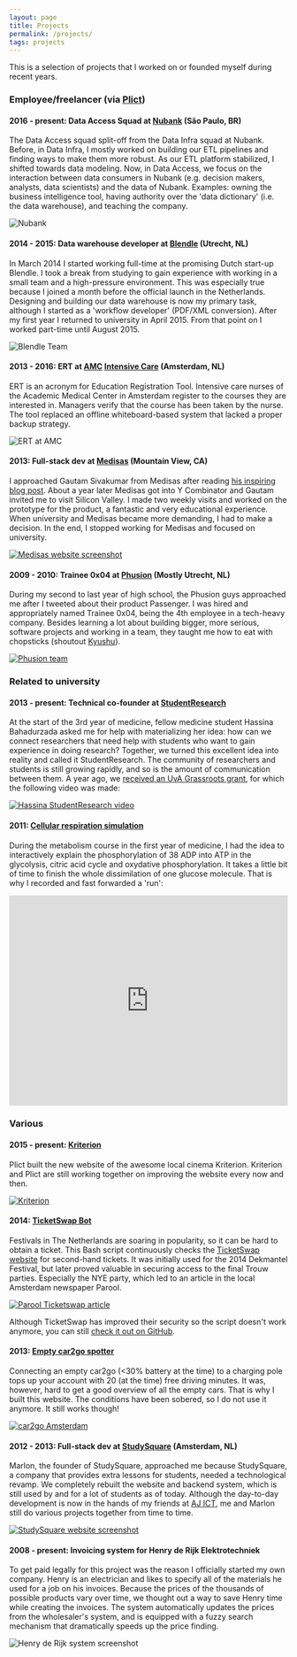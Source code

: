 ```yaml
---
layout: page
title: Projects
permalink: /projects/
tags: projects
---
```


This is a selection of projects that I worked on or founded myself during recent
years.

### Employee/freelancer (via [Plict](http://www.plict.nl))

#### 2016 - present: Data Access Squad at [Nubank](https://nubank.com.br) (São Paulo, BR)

The Data Access squad split-off from the Data Infra squad at Nubank. Before, in
Data Infra, I mostly worked on building our ETL pipelines and finding ways to
make them more robust. As our ETL platform stabilized, I shifted towards data
modeling. Now, in Data Access, we focus on the interaction between data
consumers in Nubank (e.g. decision makers, analysts, data scientists) and the
data of Nubank. Examples: owning the business intelligence tool, having
authority over the 'data dictionary' (i.e. the data warehouse), and teaching the
company.

![Nubank](/images/nubank.jpg)


#### 2014 - 2015: Data warehouse developer at [Blendle](https://blendle.com) (Utrecht, NL)

In March 2014 I started working full-time at the promising Dutch start-up
Blendle. I took a break from studying to gain experience with working in a small
team and a high-pressure environment. This was especially true because I joined
a month before the official launch in the Netherlands. Designing and building
our data warehouse is now my primary task, although I started as a 'workflow
developer' (PDF/XML conversion). After my first year I returned to university in
April 2015. From that point on I worked part-time until August 2015.

![Blendle Team](/images/blendle_team.jpg)

#### 2013 - 2016: ERT at [AMC](http://www.amc.nl) [Intensive Care](https://www.amc.nl/web/Zorg/Patient/Opname-voor-meerdere-dagen/Intensive-Care-Unit.htm) (Amsterdam, NL)

ERT is an acronym for Education Registration Tool. Intensive care nurses of the
Academic Medical Center in Amsterdam register to the courses they are interested
in. Managers verify that the course has been taken by the nurse. The tool
replaced an offline whiteboard-based system that lacked a proper backup
strategy.

![ERT at AMC](/images/ert_amc.png)

#### 2013: Full-stack dev at [Medisas](http://medisas.com) (Mountain View, CA)

I approached Gautam Sivakumar from Medisas after reading
[his inspiring blog post](http://gs.posthaven.com/why-i-quit-medicine). About a
year later Medisas got into Y Combinator and Gautam invited me to visit Silicon
Valley. I made two weekly visits and worked on the prototype for the product, a
fantastic and very educational experience. When university and Medisas became
more demanding, I had to make a decision. In the end, I stopped working for
Medisas and focused on university.

[![Medisas website screenshot](/images/medisas_website.png)](http://medisas.com)


#### 2009 - 2010: Trainee 0x04 at [Phusion](http://www.phusion.nl) (Mostly Utrecht, NL)

During my second to last year of high school, the Phusion guys approached me
after I tweeted about their product Passenger. I was hired and appropriately
named Trainee 0x04, being the 4th employee in a tech-heavy company. Besides
learning a lot about building bigger, more serious, software projects and
working in a team, they taught me how to eat with chopsticks (shoutout
[Kyushu](http://www.kyushu.nl/)).

[![Phusion team](/images/phusion.png)](http://www.phusion.nl)

### Related to university

#### 2013 - present: Technical co-founder at [StudentResearch](https://www.studentresearch.nl)

At the start of the 3rd year of medicine, fellow medicine student Hassina
Bahadurzada asked me for help with materializing her idea: how can we connect
researchers that need help with students who want to gain experience in doing
research? Together, we turned this excellent idea into reality and called it
StudentResearch. The community of researchers and students is still growing
rapidly, and so is the amount of communication between them. A year ago, we
[received an UvA Grassroots grant](http://icto.uva.nl/icto-centraal/uva-grassroots/ter-inspiratie/ter-inspiratie/ter-inspiratie/content/folder/uitbreiding-studentresearch-kopie.html?page=2&pageSize=20),
for which the following video was made:

[![Hassina StudentResearch video](/images/studentresearch_grassroots_video.png)](http://streamingmedia.uva.nl/asset/detail/X2VWfTSK8HW8DOCcTlav1lkD)

#### 2011: [Cellular respiration simulation](http://metabolism.plict.nl)

During the metabolism course in the first year of medicine, I had the idea to
interactively explain the phosphorylation of 38 ADP into ATP in the glycolysis,
citric acid cycle and oxydative phosphorylation. It takes a little bit of time
to finish the whole dissimilation of one glucose molecule. That is why I
recorded and fast forwarded a 'run':

<iframe width="100%" height="380"
src="https://www.youtube.com/embed/w_MUa8S17RQ" frameborder="0"
allowfullscreen></iframe>


### Various

#### 2015 - present: [Kriterion](http://www.kriterion.nl)

Plict built the new website of the awesome local cinema Kriterion. Kriterion and
Plict are still working together on improving the website every now and then.

[![Kriterion](/images/kriterion.png)](http://www.kriterion.nl)

#### 2014: [TicketSwap Bot](https://gist.github.com/pepijn/c683c3b26da66846dbcc)

Festivals in The Netherlands are soaring in popularity, so it can be hard to
obtain a ticket. This Bash script continuously checks the
[TicketSwap website](https://ticketswap.nl) for second-hand tickets. It was
initially used for the 2014 Dekmantel Festival, but later proved valuable in
securing access to the final Trouw parties. Especially the NYE party, which led
to an article in the local Amsterdam newspaper Parool.

[![Parool Ticketswap article](/images/parool_ticketswap.png)](http://www.parool.nl/parool/nl/12/CULTUUR/article/detail/3816986/2014/12/23/Slim-bedacht-computerprogramma-scoort-kaartjes-op-Ticketswap.dhtml)

Although TicketSwap has improved their security so the script doesn't work
anymore, you can still
[check it out on GitHub](https://gist.github.com/pepijn/c683c3b26da66846dbcc).


#### 2013: [Empty car2go spotter](http://plict.nl/car2go)

Connecting an empty car2go (<30% battery at the time) to a charging pole tops up
your account with 20 (at the time) free driving minutes. It was, however, hard
to get a good overview of all the empty cars. That is why I built this
website. The conditions have been sobered, so I do not use it anymore. It still
works though!

[![car2go Amsterdam](/images/car2go.png)](http://plict.nl/car2go)


#### 2012 - 2013: Full-stack dev at [StudySquare](https://www.studysquare.nl) (Amsterdam, NL)

Marlon, the founder of StudySquare, approached me because StudySquare, a company
that provides extra lessons for students, needed a technological revamp. We
completely rebuilt the website and backend system, which is still used by and
for a lot of students as of today. Although the day-to-day development is now in
the hands of my friends at [AJ ICT](http://www.ajict.nl), me and Marlon still do
various projects together from time to time.

[![StudySquare website screenshot](/images/studysquare.png)](https://www.studysquare.nl)

#### 2008 - present: Invoicing system for Henry de Rijk Elektrotechniek

To get paid legally for this project was the reason I officially started my own
company. Henry is an electrician and likes to specify all of the materials he
used for a job on his invoices. Because the prices of the thousands of possible
products vary over time, we thought out a way to save Henry time while creating
the invoices. The system automatically updates the prices from the wholesaler's
system, and is equipped with a fuzzy search mechanism that dramatically speeds
up the price finding.

![Henry de Rijk system screenshot](/images/henry_de_rijk_system_screenshot.png)
